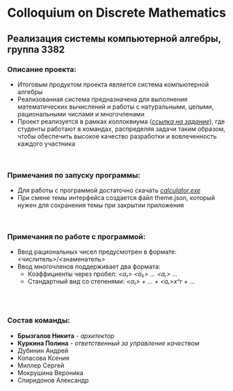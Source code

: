 # Colloquium on Discrete Mathematics
## Реализация системы компьютерной алгебры, группа 3382

### Описание проекта:
- Итоговым продуктом проекта является система компьютерной алгебры
- Реализованная система предназначена для выполнения математических вычислений и работы с натуральными, целыми, рациональными числами и многочленами
- Проект реализуется в рамках коллоквиума ([*ссылка на задание*](https://docs.google.com/document/d/1Dv_6AIhxg_3ezu6VMcEnMpyfRzgym9l8PmE4ULGfjgM/edit?tab=t.0)), где студенты работают в командах, распределяя задачи таким образом, чтобы обеспечить высокое качество разработки и вовлеченность каждого участника  
<br>

### Примечания по запуску программы:
- Для работы с программой достаточно скачать [*calculator.exe*](https://github.com/Brynik1/discrete_math/blob/main/calculator.exe)
- При смене темы интерфейса создается файл theme.json, который нужен для сохранения темы при закрытии приложения
<br>

### Примечания по работе с программой:
- Ввод рациональных чисел предусмотрен в формате: <числитель>/<знаменатель>
- Ввод многочленов поддерживает два формата:
  - Коэффициенты через пробел: *<a₁> <a₂> ... <aᵣ> ...*
  - Стандартный вид со степенями: *<a₁> + ... + <aᵣ>x^r + ...*
 
<br><br>  

### Состав команды:
- **Брызгалов Никита** - *архитектор*  
- **Куркина Полина** - *ответственный за управление качеством*  
- Дубинин Андрей  
- Копасова Ксения  
- Миллер Сергей  
- Мокрушина Вероника  
- Спиридонов Александр
